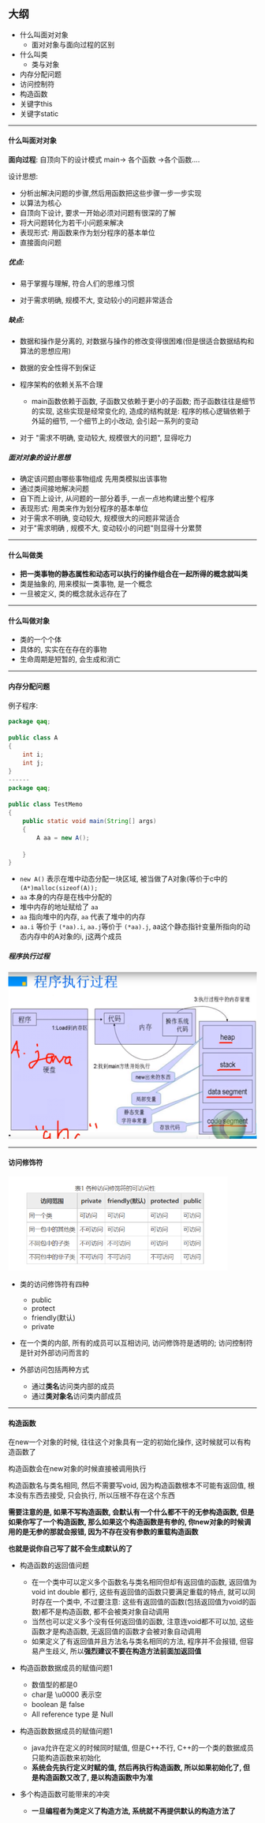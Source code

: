 ## 大纲

- 什么叫面对对象
  - 面对对象与面向过程的区别
- 什么叫类
  - 类与对象
- 内存分配问题
- 访问控制符
- 构造函数
- 关键字this
- 关键字static

---

#### 什么叫面对对象

**面向过程**: 自顶向下的设计模式 main-> 各个函数 ->各个函数....

设计思想:

- 分析出解决问题的步骤,然后用函数把这些步骤一步一步实现
- 以算法为核心
- 自顶向下设计, 要求一开始必须对问题有很深的了解
- 将大问题转化为若干小问题来解决
- 表现形式: 用函数来作为划分程序的基本单位
- 直接面向问题



##### 优点:

- 易于掌握与理解, 符合人们的思维习惯

- 对于需求明确, 规模不大, 变动较小的问题非常适合



##### 缺点:

- 数据和操作是分离的, 对数据与操作的修改变得很困难(但是很适合数据结构和算法的思想应用)

- 数据的安全性得不到保证

- 程序架构的依赖关系不合理
  - main函数依赖于函数, 子函数又依赖于更小的子函数; 而子函数往往是细节的实现, 这些实现是经常变化的, 造成的结构就是: 程序的核心逻辑依赖于外延的细节, 一个细节上的小改动, 会引起一系列的变动
- 对于 "需求不明确, 变动较大, 规模很大的问题", 显得吃力





##### 面对对象的设计思想

- 确定该问题由哪些事物组成 先用类模拟出该事物
- 通过类间接地解决问题
- 自下而上设计, 从问题的一部分着手, 一点一点地构建出整个程序
- 表现形式: 用类来作为划分程序的基本单位
- 对于需求不明确, 变动较大, 规模很大的问题非常适合 
- 对于"需求明确 , 规模不大, 变动较小的问题"则显得十分累赘

---

#### 什么叫做类

- **把一类事物的静态属性和动态可以执行的操作组合在一起所得的概念就叫类**
- 类是抽象的, 用来模拟一类事物, 是一个概念
- 一旦被定义, 类的概念就永远存在了

---

#### 什么叫做对象

- 类的一个个体
- 具体的, 实实在在存在的事物
- 生命周期是短暂的, 会生成和消亡

---

#### 内存分配问题

例子程序:

```java
package qaq;

public class A
{
    int i;
    int j;
}
------
package qaq;

public class TestMemo
{
    public static void main(String[] args)
    {
        A aa = new A();

    }
}
```

- `new A()` 表示在堆中动态分配一块区域, 被当做了A对象(等价于c中的 `(A*)malloc(sizeof(A));`
- `aa` 本身的内存是在栈中分配的
- 堆中内存的地址赋给了 `aa`
- `aa` 指向堆中的内存, `aa` 代表了堆中的内存
- `aa.i` 等价于 `(*aa).i`, `aa.j`等价于 `(*aa).j`, aa这个静态指针变量所指向的动态内存中的A对象的i, j这两个成员

##### 程序执行过程

<img src="程序执行过程.png" style="zoom: 50%;" />

---

#### 访问修饰符

<img src="访问修饰符.png" style="zoom:67%;" />

- 类的访问修饰符有四种
  - public
  - protect
  - friendly(默认)
  - private



- 在一个类的内部, 所有的成员可以互相访问, 访问修饰符是透明的; 访问控制符是针对外部访问而言的
- 外部访问包括两种方式
  - 通过**类名**访问类内部的成员
  - 通过**类对象名**访问类内部成员



---

#### 构造函数

在new一个对象的时候, 往往这个对象具有一定的初始化操作, 这时候就可以有构造函数了

构造函数会在new对象的时候直接被调用执行

构造函数名与类名相同, 然后不需要写void, 因为构造函数根本不可能有返回值, 根本没有东西去接受, 只会执行, 所以压根不存在这个东西



**需要注意的是, 如果不写构造函数, 会默认有一个什么都不干的无参构造函数, 但是如果你写了一个构造函数,  那么如果这个构造函数是有参的, 你new对象的时候调用的是无参的那就会报错, 因为不存在没有参数的重载构造函数**

**也就是说你自己写了就不会生成默认的了**

 

- 构造函数的返回值问题
  - 在一个类中可以定义多个函数名与类名相同但却有返回值的函数, 返回值为void int double 都行, 这些有返回值的函数只要满足重载的特点, 就可以同时存在一个类中, 不过要注意: 这些有返回值的函数(包括返回值为void的函数)都不是构造函数, 都不会被类对象自动调用
  - 当然也可以定义多个没有任何返回值的函数, 注意连void都不可以加, 这些函数才是构造函数, 无返回值的函数才会被对象自动调用
  - 如果定义了有返回值并且方法名与类名相同的方法, 程序并不会报错, 但容易产生歧义, 所以**强烈建议不要在构造方法前面加返回值**



- 构造函数数据成员的赋值问题1
  - 数值型的都是0
  - char是 \u0000 表示空
  - boolean 是 false
  - All reference type 是 Null



- 构造函数数据成员的赋值问题1
  - java允许在定义的时候同时赋值, 但是C++不行, C++的一个类的数据成员只能构造函数来初始化
  - **系统会先执行定义时赋的值, 然后再执行构造函数, 所以如果初始化了, 但是构造函数又改了, 是以构造函数中为准**



- 多个构造函数可能带来的冲突
  - **一旦编程者为类定义了构造方法, 系统就不再提供默认的构造方法了**
